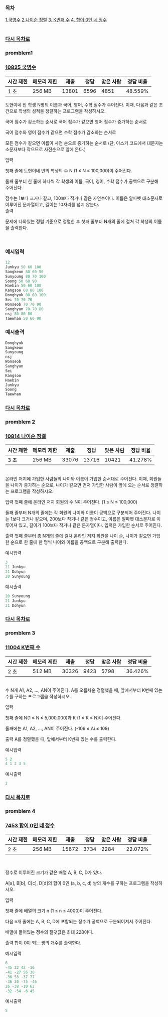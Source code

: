 ### 목차

[1.국영수](#promblem-1)
[2.나이순 정렬](#promblem-2)
[3. K번째 수](#promblem-3)
[4. 합이 0인 네 정수](#promblem-4)
#



### [다시 목차로](#목차)

### promblem1

### [10825 국영수](https://www.acmicpc.net/problem/10825)


시간 제한 | 메모리 제한 |	제출 | 정답| 맞은 사람 | 정답 비율
------|------|------|------|------|------
1 초 | 256 MB | 13801 | 6596 | 4851 | 48.559%


도현이네 반 학생 N명의 이름과 국어, 영어, 수학 점수가 주어진다. 이때, 다음과 같은 조건으로 학생의 성적을 정렬하는 프로그램을 작성하시오.

국어 점수가 감소하는 순서로 국어 점수가 같으면 영어 점수가 증가하는 순서로

국어 점수와 영어 점수가 같으면 수학 점수가 감소하는 순서로

모든 점수가 같으면 이름이 사전 순으로 증가하는 순서로 (단, 아스키 코드에서 대문자는 소문자보다 작으므로 사전순으로 앞에 온다.)

입력

첫째 줄에 도현이네 반의 학생의 수 N (1 ≤ N ≤ 100,000)이 주어진다. 

둘째 줄부터 한 줄에 하나씩 각 학생의 이름, 국어, 영어, 수학 점수가 공백으로 구분해 주어진다. 

점수는 1보다 크거나 같고, 100보다 작거나 같은 자연수이다. 이름은 알파벳 대소문자로 이루어진 문자열이고, 길이는 10자리를 넘지 않는다.
<br>
출력

문제에 나와있는 정렬 기준으로 정렬한 후 첫째 줄부터 N개의 줄에 걸쳐 각 학생의 이름을 출력한다.


<br>
  <h3>예시입력</h3>

```Python
12
Junkyu 50 60 100
Sangkeun 80 60 50
Sunyoung 80 70 100
Soong 50 60 90
Haebin 50 60 100
Kangsoo 60 80 100
Donghyuk 80 60 100
Sei 70 70 70
Wonseob 70 70 90
Sanghyun 70 70 80
nsj 80 80 80
Taewhan 50 60 90
```
<h3>예시출력</h3>

```python
Donghyuk
Sangkeun
Sunyoung
nsj
Wonseob
Sanghyun
Sei
Kangsoo
Haebin
Junkyu
Soong
Taewhan
```

### [다시 목차로](#목차)
### promblem 2
### [10814 나이순 정렬](https://www.acmicpc.net/problem/10814)

시간 제한 | 메모리 제한 |	제출 | 정답| 맞은 사람 | 정답 비율
------|------|------|------|------|------
3 초 | 256 MB | 33076 | 13716 | 10421 | 41.278%
<br>
온라인 저지에 가입한 사람들의 나이와 이름이 가입한 순서대로 주어진다. 이때, 회원들을 나이가 증가하는 순으로, 나이가 같으면 먼저 가입한 사람이 앞에 오는 순서로 정렬하는 프로그램을 작성하시오.

입력
첫째 줄에 온라인 저지 회원의 수 N이 주어진다. (1 ≤ N ≤ 100,000)

둘째 줄부터 N개의 줄에는 각 회원의 나이와 이름이 공백으로 구분되어 주어진다. 나이는 1보다 크거나 같으며, 200보다 작거나 같은 정수이고, 이름은 알파벳 대소문자로 이루어져 있고, 길이가 100보다 작거나 같은 문자열이다. 입력은 가입한 순서로 주어진다.

출력
첫째 줄부터 총 N개의 줄에 걸쳐 온라인 저지 회원을 나이 순, 나이가 같으면 가입한 순으로 한 줄에 한 명씩 나이와 이름을 공백으로 구분해 출력한다.

예시입력
```Python
3
21 Junkyu
21 Dohyun
20 Sunyoung
```

예시출력
```Python
20 Sunyoung
21 Junkyu
21 Dohyun
```

### [다시 목차로](#목차)
### promblem 3
### [11004 K번째 수](https://www.acmicpc.net/problem/11004)

시간 제한 | 메모리 제한 |	제출 | 정답| 맞은 사람 | 정답 비율
------|------|------|------|------|------
2 초 | 512 MB | 30326| 9423 | 5798 | 36.426%|

<br>
수 N개 A1, A2, ..., AN이 주어진다. A를 오름차순 정렬했을 때, 앞에서부터 K번째 있는 수를 구하는 프로그램을 작성하시오.

입력

첫째 줄에 N(1 ≤ N ≤ 5,000,000)과 K (1 ≤ K ≤ N)이 주어진다.

둘째에는 A1, A2, ..., AN이 주어진다. (-109 ≤ Ai ≤ 109)

출력
A를 정렬했을 때, 앞에서부터 K번째 있는 수를 출력한다.

예시입력
```Python
5 2
4 1 2 3 5
```

예시출력
```Python
2
```

### [다시 목차로](#목차)
### promblem 4
### [7453 합이 0인 네 정수](https://www.acmicpc.net/problem/7453)

시간 제한 | 메모리 제한 |	제출 | 정답| 맞은 사람 | 정답 비율
------|------|------|------|------|------
2 초 | 256 MB | 15672 | 3734 | 2284 | 22.072%
<br>

정수로 이루어진 크기가 같은 배열 A, B, C, D가 있다.

A[a], B[b], C[c], D[d]의 합이 0인 (a, b, c, d) 쌍의 개수를 구하는 프로그램을 작성하시오.

입력

첫째 줄에 배열의 크기 n (1 ≤ n ≤ 4000)이 주어진다.

 다음 n개 줄에는 A, B, C, D에 포함되는 정수가 공백으로 구분되어져서 주어진다. 
 
 배열에 들어있는 정수의 절댓값은 최대 228이다.

출력
합이 0이 되는 쌍의 개수를 출력한다.

예시입력
```Python
6
-45 22 42 -16
-41 -27 56 30
-36 53 -37 77
-36 30 -75 -46
26 -38 -10 62
-32 -54 -6 45
```

예시출력
```Python
5
```
